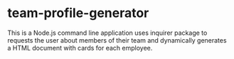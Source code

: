 # team-profile-generator
This is a Node.js command line application uses inquirer package to requests the user about members of their team and dynamically generates a HTML document with cards for each employee.
